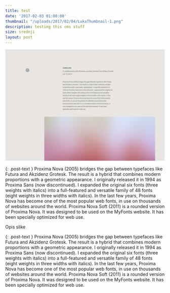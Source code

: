 ```yaml
---
title: test
date: '2017-02-03 01:00:00'
thumbnail: "/uploads/2017/02/04/LukaThumbnail-1.png"
description: testing this cms stuff
size: srednji
layout: post
---
```

![](/uploads/2017/02/04/4_Luka_Projekt-1.png)

{: .post-text } Proxima Nova (2005) bridges the gap between typefaces like Futura and Akzidenz Grotesk. The result is a hybrid that combines modern proportions with a geometric appearance. I originally released it in 1994 as Proxima Sans (now discontinued). I expanded the original six fonts (three weights with italics) into a full-featured and versatile family of 48 fonts (eight weights in three widths with italics). In the last few years, Proxima Nova has become one of the most popular web fonts, in use on thousands of websites around the world. Proxima Nova Soft (2011) is a rounded version of Proxima Nova. It was designed to be used on the MyFonts website. It has been specially optimized for web use.

Opis slike

{: .post-text } Proxima Nova (2005) bridges the gap between typefaces like Futura and Akzidenz Grotesk. The result is a hybrid that combines modern proportions with a geometric appearance. I originally released it in 1994 as Proxima Sans (now discontinued). I expanded the original six fonts (three weights with italics) into a full-featured and versatile family of 48 fonts (eight weights in three widths with italics). In the last few years, Proxima Nova has become one of the most popular web fonts, in use on thousands of websites around the world. Proxima Nova Soft (2011) is a rounded version of Proxima Nova. It was designed to be used on the MyFonts website. It has been specially optimized for web use.